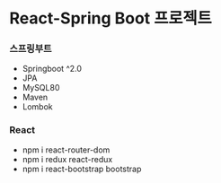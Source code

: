 # React-Spring Boot 프로젝트

### 스프링부트

- Springboot ^2.0
- JPA
- MySQL80
- Maven
- Lombok

### React

- npm i react-router-dom
- npm i redux react-redux
- npm i react-bootstrap bootstrap
